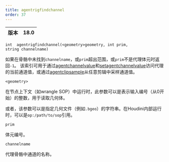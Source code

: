 ```yaml
---
title: agentrigfindchannel
order: 37
---
```

| 版本 | 18.0 |
| --- | --- |

`int  agentrigfindchannel(<geometry>geometry, int prim, string channelname)`

如果在骨骼中未找到`channelname`，或`prim`超出范围，或`prim`不是代理体元时返回`-1`。
该索引可用于通过[agentchannelvalue](./agentchannelvalue "返回代理体元通道的当前值")和[setagentchannelvalue](setagentvalue.html "覆盖代理体元通道的值")访问代理的当前通道值，或通过[agentclipsample](./agentclipsample "在指定时间采样代理动画剪辑的通道值")从任意剪辑中采样通道值。

`<geometry>`

在节点上下文（如wrangle SOP）中运行时，此参数可以是表示输入编号（从0开始）的整数，用于读取几何体。

或者，该参数可以是指定几何文件（例如`.bgeo`）的字符串。在Houdini内部运行时，可以是`op:/path/to/sop`引用。

`prim`

体元编号。

`channelname`

代理骨骼中通道的名称。
